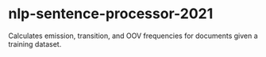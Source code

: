 # nlp-sentence-processor-2021
Calculates emission, transition, and OOV frequencies for documents given a training dataset. 

